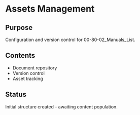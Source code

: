 # Assets Management

## Purpose
Configuration and version control for 00-80-02_Manuals_List.

## Contents
- Document repository
- Version control
- Asset tracking

## Status
Initial structure created - awaiting content population.
